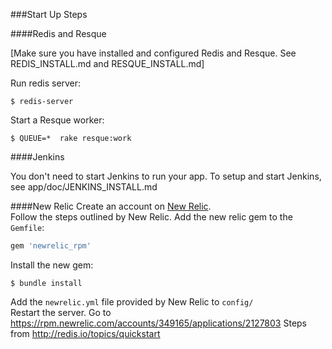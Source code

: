 ###Start Up Steps

####Redis and Resque

[Make sure you have installed and configured Redis and Resque. See REDIS_INSTALL.md and RESQUE_INSTALL.md]

Run redis server: 

	$ redis-server

Start a Resque worker:

	$ QUEUE=*  rake resque:work


####Jenkins

You don't need to start Jenkins to run your app. To setup and start Jenkins, see app/doc/JENKINS_INSTALL.md 

####New Relic
Create an account on [New Relic](http://newrelic.com/).  
Follow the steps outlined by New Relic.
Add the new relic gem to the `Gemfile`:
```ruby
gem 'newrelic_rpm'
```
Install the new gem:

	$ bundle install
	
Add the `newrelic.yml` file provided by New Relic to `config/`  
Restart the server.
Go to https://rpm.newrelic.com/accounts/349165/applications/2127803
Steps from http://redis.io/topics/quickstart
